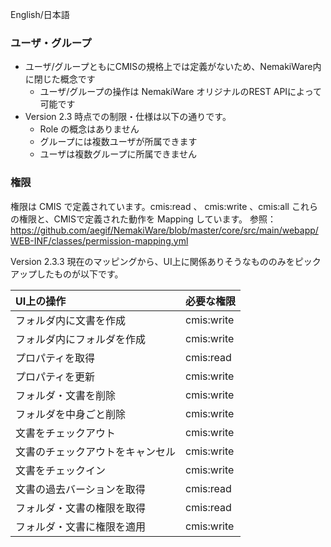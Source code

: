 English/日本語

### ユーザ・グループ

* ユーザ/グループともにCMISの規格上では定義がないため、NemakiWare内に閉じた概念です
    * ユーザ/グループの操作は NemakiWare オリジナルのREST APIによって可能です
* Version 2.3 時点での制限・仕様は以下の通りです。
    * Role の概念はありません
    * グループには複数ユーザが所属できます
    * ユーザは複数グループに所属できません

### 権限

権限は CMIS で定義されています。cmis:read 、 cmis:write 、cmis:all これらの権限と、CMISで定義された動作を Mapping しています。
参照：https://github.com/aegif/NemakiWare/blob/master/core/src/main/webapp/WEB-INF/classes/permission-mapping.yml

Version 2.3.3 現在のマッピングから、UI上に関係ありそうなもののみをピックアップしたものが以下です。

|UI上の操作|必要な権限|
|:-----------|:-----------|
|フォルダ内に文書を作成|cmis:write|
|フォルダ内にフォルダを作成|cmis:write|
|プロパティを取得|cmis:read|
|プロパティを更新|cmis:write|
|フォルダ・文書を削除|cmis:write|
|フォルダを中身ごと削除|cmis:write||
|文書をチェックアウト|cmis:write|
|文書のチェックアウトをキャンセル|cmis:write|
|文書をチェックイン|cmis:write|
|文書の過去バーションを取得|cmis:read|
|フォルダ・文書の権限を取得|cmis:read|
|フォルダ・文書に権限を適用|cmis:write|